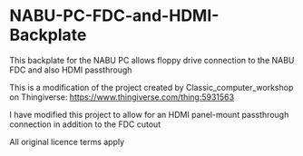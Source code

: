 # NABU-PC-FDC-and-HDMI-Backplate
This backplate for the NABU PC allows floppy drive connection to the NABU FDC and also HDMI passthrough

This is a modification of the project created by Classic_computer_workshop on Thingiverse: https://www.thingiverse.com/thing:5931563

I have modified this project to allow for an HDMI panel-mount passthrough connection in addition to the FDC cutout

All original licence terms apply
